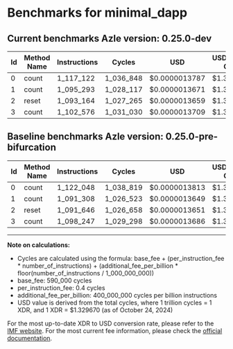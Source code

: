 # Benchmarks for minimal_dapp

## Current benchmarks Azle version: 0.25.0-dev

| Id  | Method Name | Instructions | Cycles    | USD           | USD/Million Calls | Change                            |
| --- | ----------- | ------------ | --------- | ------------- | ----------------- | --------------------------------- |
| 0   | count       | 1_117_122    | 1_036_848 | $0.0000013787 | $1.37             | <font color="green">-4_926</font> |
| 1   | count       | 1_095_293    | 1_028_117 | $0.0000013671 | $1.36             | <font color="red">+3_985</font>   |
| 2   | reset       | 1_093_164    | 1_027_265 | $0.0000013659 | $1.36             | <font color="red">+1_518</font>   |
| 3   | count       | 1_102_576    | 1_031_030 | $0.0000013709 | $1.37             | <font color="red">+4_329</font>   |

## Baseline benchmarks Azle version: 0.25.0-pre-bifurcation

| Id  | Method Name | Instructions | Cycles    | USD           | USD/Million Calls |
| --- | ----------- | ------------ | --------- | ------------- | ----------------- |
| 0   | count       | 1_122_048    | 1_038_819 | $0.0000013813 | $1.38             |
| 1   | count       | 1_091_308    | 1_026_523 | $0.0000013649 | $1.36             |
| 2   | reset       | 1_091_646    | 1_026_658 | $0.0000013651 | $1.36             |
| 3   | count       | 1_098_247    | 1_029_298 | $0.0000013686 | $1.36             |

---

**Note on calculations:**

-   Cycles are calculated using the formula: base_fee + (per_instruction_fee \* number_of_instructions) + (additional_fee_per_billion \* floor(number_of_instructions / 1_000_000_000))
-   base_fee: 590_000 cycles
-   per_instruction_fee: 0.4 cycles
-   additional_fee_per_billion: 400_000_000 cycles per billion instructions
-   USD value is derived from the total cycles, where 1 trillion cycles = 1 XDR, and 1 XDR = $1.329670 (as of October 24, 2024)

For the most up-to-date XDR to USD conversion rate, please refer to the [IMF website](https://www.imf.org/external/np/fin/data/rms_sdrv.aspx).
For the most current fee information, please check the [official documentation](https://internetcomputer.org/docs/current/developer-docs/gas-cost#execution).
